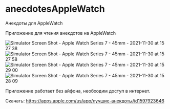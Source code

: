 # anecdotesAppleWatch
Анекдоты для AppleWatch

Приложение для чтения анекдотов на AppleWatch

![Simulator Screen Shot - Apple Watch Series 7 - 45mm - 2021-11-30 at 15 27 38](https://user-images.githubusercontent.com/21102640/144049046-9b0602c7-a285-4dc2-bedb-2c32c03f0b6f.png)
![Simulator Screen Shot - Apple Watch Series 7 - 45mm - 2021-11-30 at 15 27 58](https://user-images.githubusercontent.com/21102640/144049052-07834800-4fdb-4d9a-8d80-50e8851e314d.png)
![Simulator Screen Shot - Apple Watch Series 7 - 45mm - 2021-11-30 at 15 29 00](https://user-images.githubusercontent.com/21102640/144049053-caae104a-b98d-45eb-83fb-449696515deb.png)
![Simulator Screen Shot - Apple Watch Series 7 - 45mm - 2021-11-30 at 15 28 09](https://user-images.githubusercontent.com/21102640/144049056-ff6e6141-aefd-4bfc-b1d1-7d8cb8988777.png)

Приложение работает без айфона, необходим доступ в интернет.

Скачать:
https://apps.apple.com/us/app/лучшие-анекдоты/id1597923646
